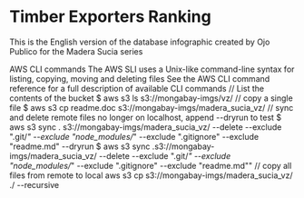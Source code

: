 # Timber Exporters Ranking

This is the English version of the database infographic created by Ojo Publico for the Madera Sucia series

AWS CLI commands
The AWS SLI uses a Unix-like command-line syntax for listing, copying, moving and deleting files
See the AWS CLI command reference for a full description of available CLI commands
// List the contents of the bucket
$ aws s3 ls s3://mongabay-imgs/vz/
// copy a single file
$ aws s3 cp readme.doc s3://mongabay-imgs/madera_sucia_vz/
// sync and delete remote files no longer on localhost, append --dryrun to test
$ aws s3 sync . s3://mongabay-imgs/madera_sucia_vz/ --delete --exclude ".git/*" --exclude "node_modules/*" --exclude ".gitignore" --exclude "readme.md" --dryrun 
$ aws s3 sync .s3://mongabay-imgs/madera_sucia_vz/ --delete --exclude ".git/*" --exclude "node_modules/*" --exclude ".gitignore" --exclude "readme.md""
// copy all files from remote to local
aws s3 cp s3://mongabay-imgs/madera_sucia_vz/ ./ --recursive 
